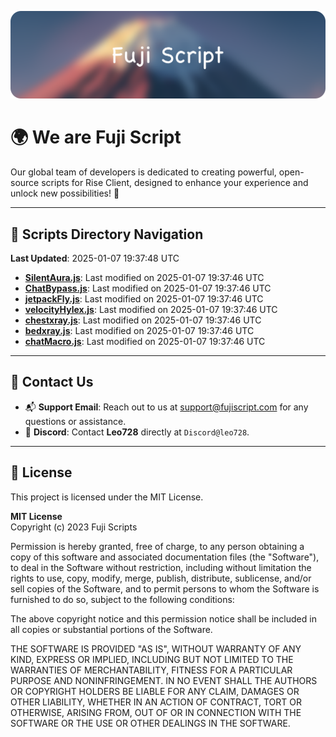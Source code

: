 ![Banner](.github/b.webp)

# 🌍 **We are Fuji Script**

Our global team of developers is dedicated to creating powerful, open-source scripts for Rise Client, designed to enhance your experience and unlock new possibilities! 🌟

---
<!-- SCRIPTS_NAVIGATION_START -->
## 📂 **Scripts Directory Navigation**

**Last Updated**: 2025-01-07 19:37:48 UTC

- **[SilentAura.js](scripts/SilentAura.js)**: Last modified on 2025-01-07 19:37:46 UTC
- **[ChatBypass.js](scripts/ChatBypass.js)**: Last modified on 2025-01-07 19:37:46 UTC
- **[jetpackFly.js](scripts/jetpackFly.js)**: Last modified on 2025-01-07 19:37:46 UTC
- **[velocityHylex.js](scripts/velocityHylex.js)**: Last modified on 2025-01-07 19:37:46 UTC
- **[chestxray.js](scripts/chestxray.js)**: Last modified on 2025-01-07 19:37:46 UTC
- **[bedxray.js](scripts/bedxray.js)**: Last modified on 2025-01-07 19:37:46 UTC
- **[chatMacro.js](scripts/chatMacro.js)**: Last modified on 2025-01-07 19:37:46 UTC

<!-- SCRIPTS_NAVIGATION_END -->

---

## 💬 **Contact Us**  
- 📬 **Support Email**: Reach out to us at [support@fujiscript.com](mailto:support@fujiscript.com) for any questions or assistance.  
- 💬 **Discord**: Contact **Leo728** directly at `Discord@leo728`.

---

## 📜 **License**

This project is licensed under the MIT License.  

**MIT License**  
Copyright (c) 2023 Fuji Scripts  

Permission is hereby granted, free of charge, to any person obtaining a copy of this software and associated documentation files (the "Software"), to deal in the Software without restriction, including without limitation the rights to use, copy, modify, merge, publish, distribute, sublicense, and/or sell copies of the Software, and to permit persons to whom the Software is furnished to do so, subject to the following conditions:  

The above copyright notice and this permission notice shall be included in all copies or substantial portions of the Software.  

THE SOFTWARE IS PROVIDED "AS IS", WITHOUT WARRANTY OF ANY KIND, EXPRESS OR IMPLIED, INCLUDING BUT NOT LIMITED TO THE WARRANTIES OF MERCHANTABILITY, FITNESS FOR A PARTICULAR PURPOSE AND NONINFRINGEMENT. IN NO EVENT SHALL THE AUTHORS OR COPYRIGHT HOLDERS BE LIABLE FOR ANY CLAIM, DAMAGES OR OTHER LIABILITY, WHETHER IN AN ACTION OF CONTRACT, TORT OR OTHERWISE, ARISING FROM, OUT OF OR IN CONNECTION WITH THE SOFTWARE OR THE USE OR OTHER DEALINGS IN THE SOFTWARE.  

